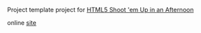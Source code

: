 Project template project for [HTML5 Shoot 'em Up in an Afternoon](https://leanpub.com/html5shootemupinanafternoon)

online [site](http://nimohe.github.io/html5shmup-template)
